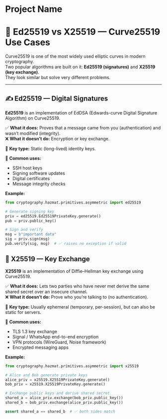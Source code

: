# Project Name

# 🔐 Ed25519 vs X25519 — Curve25519 Use Cases

Curve25519 is one of the most widely used elliptic curves in modern cryptography.  
Two popular algorithms are built on it: **Ed25519 (signatures)** and **X25519 (key exchange)**.  
They look similar but solve very different problems.

---

## ✍️ Ed25519 — Digital Signatures

**Ed25519** is an implementation of EdDSA (Edwards-curve Digital Signature Algorithm) on Curve25519.

✅ **What it does:** Proves that a message came from you (authentication) and wasn’t modified (integrity).  
❌ **What it doesn’t do:** Encryption or key exchange.

🔑 **Key type:** Static (long-lived) identity keys.

📌 **Common uses:**

- SSH host keys
- Signing software updates
- Digital certificates
- Message integrity checks

**Example:**

```python
from cryptography.hazmat.primitives.asymmetric import ed25519

# Generate signing key
priv = ed25519.Ed25519PrivateKey.generate()
pub = priv.public_key()

# Sign and verify
msg = b"important data"
sig = priv.sign(msg)
pub.verify(sig, msg)  # ✅ raises no exception if valid
```

## 🔑 X25519 — Key Exchange

**X25519** is an implementation of Diffie–Hellman key exchange using Curve25519.

✅ **What it does:** Lets two parties who have never met derive the same shared secret over an insecure channel.  
❌ **What it doesn’t do:** Prove who you’re talking to (no authentication).

🔑 **Key type:** Usually ephemeral (temporary, per-session), but can also be static for servers.

📌 **Common uses:**

- TLS 1.3 key exchange
- Signal / WhatsApp end-to-end encryption
- VPN protocols (WireGuard, Noise framework)
- Encrypted messaging apps

**Example:**

```python
from cryptography.hazmat.primitives.asymmetric import x25519

# Alice and Bob generate private keys
alice_priv = x25519.X25519PrivateKey.generate()
bob_priv = x25519.X25519PrivateKey.generate()

# Exchange public keys and derive shared secret
shared_a = alice_priv.exchange(bob_priv.public_key())
shared_b = bob_priv.exchange(alice_priv.public_key())

assert shared_a == shared_b  # ✅ both sides match
```
